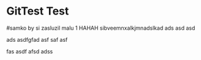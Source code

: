 # GitTest Test
#samko by si zasluzil malu 1
HAHAH
sibveemnxalkjmnadslkad
ads
asd
asd

ads
asdfgfad
asf
saf
asf

fas
asdf
afsd
adss
